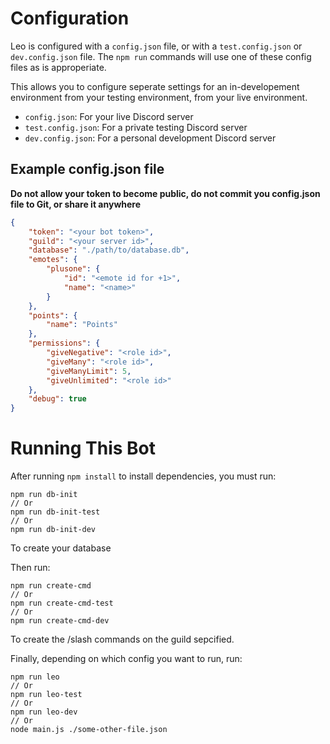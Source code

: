 # Configuration
Leo is configured with a `config.json` file, or with a `test.config.json` or `dev.config.json` file. The `npm run` commands will use one of these config files as is approperiate.

This allows you to configure seperate settings for an in-developement environment from your testing environment, from your live environment.

- `config.json`: For your live Discord server
- `test.config.json`: For a private testing Discord server
- `dev.config.json`: For a personal development Discord server

## Example config.json file
**Do not allow your token to become public, do not commit you config.json file to Git, or share it anywhere**
```json
{
	"token": "<your bot token>",
	"guild": "<your server id>",
	"database": "./path/to/database.db",
	"emotes": {
		"plusone": {
			"id": "<emote id for +1>",
			"name": "<name>"
		}
	},
	"points": {
		"name": "Points"
	},
	"permissions": {
		"giveNegative": "<role id>",
		"giveMany": "<role id>",
		"giveManyLimit": 5,
		"giveUnlimited": "<role id>"
	},
	"debug": true
}
```
# Running This Bot
After running `npm install` to install dependencies, you must run:
```
npm run db-init
// Or
npm run db-init-test
// Or
npm run db-init-dev  
```
To create your database

Then run:
```
npm run create-cmd
// Or
npm run create-cmd-test
// Or
npm run create-cmd-dev  
```
To create the /slash commands on the guild sepcified.

Finally, depending on which config you want to run, run:
```
npm run leo
// Or
npm run leo-test
// Or
npm run leo-dev
// Or
node main.js ./some-other-file.json
```